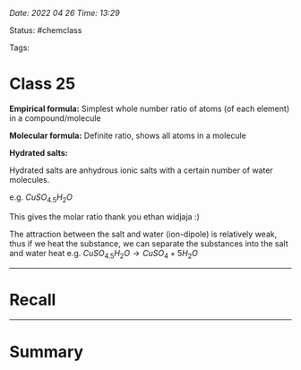 *Date: 2022 04 26 Time: 13:29*


Status: #chemclass

Tags: 


# Class 25


**Empirical formula:** Simplest whole number ratio of atoms (of each element) in a compound/molecule

**Molecular formula:** Definite ratio, shows all atoms in a molecule

**Hydrated salts:** 

Hydrated salts are anhydrous ionic salts with a certain number of water molecules.

e.g. $CuSO_4.5H_2O$

This gives the molar ratio thank you ethan widjaja :)

The attraction between the salt and water (ion-dipole) is relatively weak, thus if we heat the substance, we can separate the substances into the salt and water
                                heat
e.g. $CuSO_4.5H_{2}O \rightarrow CuSO_{4}+ 5H_2O$


---
# Recall







---
# Summary


